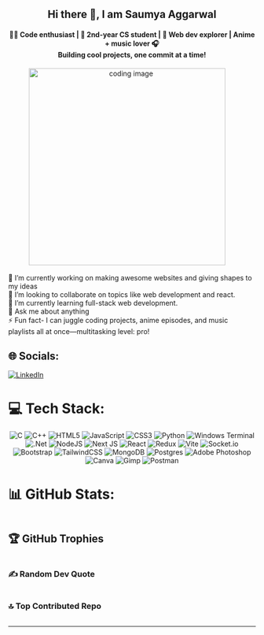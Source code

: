 <h2 id="hi-there-" align= "center">Hi there 👋, I am Saumya Aggarwal</h2>
<h4 id="hi-there-" align= "center">👨‍💻 Code enthusiast | 🌱 2nd-year CS student | 🚀 Web dev explorer | Anime + music lover 🎧  <br>Building cool projects, one commit at a time!</h2>

 <p align="center">
  <img src="https://camo.githubusercontent.com/46f764962d012a38e344425d8ac7b2cfb94d7cf21f4fd3a396f70d7bd2ca8f00/68747470733a2f2f6d69726f2e6d656469756d2e636f6d2f6d61782f313336302f312a6e57515f55354e4b45664e6547435466685f322d4d772e676966" alt="coding image" width=400px />
  &nbsp;&nbsp;&nbsp;&nbsp;
  <span><p>🔭 I’m currently working on making awesome websites and giving shapes to my ideas<br>👯 I’m looking to collaborate on topics like web development and react.<br>🌱 I’m currently learning full-stack web development.<br>💬 Ask me about anything<br>⚡ Fun fact- I can juggle coding projects, anime episodes, and music playlists all at once—multitasking level: pro!</p></span>
</p>   
<h2 id="-socials-">🌐 Socials:</h2>
<p><a href="https://www.linkedin.com/in/saumya-aggarwal-0a009a28b/"><img src="https://img.shields.io/badge/LinkedIn-%230077B5.svg?logo=linkedin&amp;logoColor=white" alt="LinkedIn"></a> </p>
<h1 id="-tech-stack-">💻 Tech Stack:</h1>
<div id ="Tech-Stack" align= "center">
<p ><img src="https://img.shields.io/badge/c-%2300599C.svg?style=flat&amp;logo=c&amp;logoColor=white" alt="C"> <img src="https://img.shields.io/badge/c++-%2300599C.svg?style=flat&amp;logo=c%2B%2B&amp;logoColor=white" alt="C++"> <img src="https://img.shields.io/badge/html5-%23E34F26.svg?style=flat&amp;logo=html5&amp;logoColor=white" alt="HTML5"> <img src="https://img.shields.io/badge/javascript-%23323330.svg?style=flat&amp;logo=javascript&amp;logoColor=%23F7DF1E" alt="JavaScript"> <img src="https://img.shields.io/badge/css3-%231572B6.svg?style=flat&amp;logo=css3&amp;logoColor=white" alt="CSS3"> <img src="https://img.shields.io/badge/python-3670A0?style=flat&amp;logo=python&amp;logoColor=ffdd54" alt="Python"> <img src="https://img.shields.io/badge/Windows%20Terminal-%234D4D4D.svg?style=flat&amp;logo=windows-terminal&amp;logoColor=white" alt="Windows Terminal"> <img src="https://img.shields.io/badge/.NET-5C2D91?style=flat&amp;logo=.net&amp;logoColor=white" alt=".Net"> <img src="https://img.shields.io/badge/node.js-6DA55F?style=flat&amp;logo=node.js&amp;logoColor=white" alt="NodeJS"> <img src="https://img.shields.io/badge/Next-black?style=flat&amp;logo=next.js&amp;logoColor=white" alt="Next JS"> <img src="https://img.shields.io/badge/react-%2320232a.svg?style=flat&amp;logo=react&amp;logoColor=%2361DAFB" alt="React"> <img src="https://img.shields.io/badge/redux-%23593d88.svg?style=flat&amp;logo=redux&amp;logoColor=white" alt="Redux"> <img src="https://img.shields.io/badge/vite-%23646CFF.svg?style=flat&amp;logo=vite&amp;logoColor=white" alt="Vite"> <img src="https://img.shields.io/badge/Socket.io-black?style=flat&amp;logo=socket.io&amp;badgeColor=010101" alt="Socket.io"> <img src="https://img.shields.io/badge/bootstrap-%238511FA.svg?style=flat&amp;logo=bootstrap&amp;logoColor=white" alt="Bootstrap"> <img src="https://img.shields.io/badge/tailwindcss-%2338B2AC.svg?style=flat&amp;logo=tailwind-css&amp;logoColor=white" alt="TailwindCSS"> <img src="https://img.shields.io/badge/MongoDB-%234ea94b.svg?style=flat&amp;logo=mongodb&amp;logoColor=white" alt="MongoDB"> <img src="https://img.shields.io/badge/postgres-%23316192.svg?style=flat&amp;logo=postgresql&amp;logoColor=white" alt="Postgres"> <img src="https://img.shields.io/badge/adobe%20photoshop-%2331A8FF.svg?style=flat&amp;logo=adobe%20photoshop&amp;logoColor=white" alt="Adobe Photoshop"> <img src="https://img.shields.io/badge/Canva-%2300C4CC.svg?style=flat&amp;logo=Canva&amp;logoColor=white" alt="Canva"> <img src="https://img.shields.io/badge/Gimp-657D8B?style=flat&amp;logo=gimp&amp;logoColor=FFFFFF" alt="Gimp"> <img src="https://img.shields.io/badge/Postman-FF6C37?style=flat&amp;logo=postman&amp;logoColor=white" alt="Postman"></p></div>
<h1 id="-github-stats-">📊 GitHub Stats:</h1>
<p align= "center"><img src="https://github-readme-stats.vercel.app/api?username=Saumya-Aggarwal&amp;theme=radical&amp;hide_border=false&amp;include_all_commits=true&amp;count_private=true" alt=""><br/>
<img src="https://github-readme-streak-stats.herokuapp.com/?user=Saumya-Aggarwal&amp;theme=radical&amp;hide_border=false" alt=""><br/>
<img src="https://github-readme-stats.vercel.app/api/top-langs/?username=Saumya-Aggarwal&amp;theme=radical&amp;hide_border=false&amp;include_all_commits=true&amp;count_private=true&amp;layout=compact" alt=""></p>
<h2 id="-github-trophies">🏆 GitHub Trophies</h2>
<p align= "center"><img src="https://github-profile-trophy.vercel.app/?username=Saumya-Aggarwal&amp;theme=radical&amp;no-frame=true&amp;no-bg=false&amp;margin-w=4" alt=""></p>
<h3 id="-random-dev-quote">✍️ Random Dev Quote</h3>
<p align= "center"><img src="https://quotes-github-readme.vercel.app/api?type=horizontal&amp;theme=radical" alt=""></p>
<h3 id="-top-contributed-repo">🔝 Top Contributed Repo</h3>
<p align= "center"><img src="https://github-contributor-stats.vercel.app/api?username=Saumya-Aggarwal&amp;limit=5&amp;theme=radical&amp;combine_all_yearly_contributions=true" alt=""></p>
<hr>
<p><a href="https://visitcount.itsvg.in"><img src="https://visitcount.itsvg.in/api?id=Saumya-Aggarwal&amp;icon=8&amp;color=13" alt=""></a></p>
<!-- Proudly created with GPRM ( https://gprm.itsvg.in ) -->
